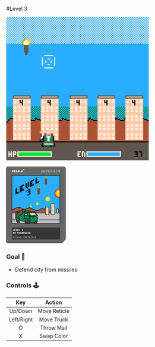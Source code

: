 #Level 3
<br>

![gameplay](https://github.com/sugarvoid/level-3/blob/master/gameplay.gif)
<br>

![cart](https://github.com/sugarvoid/level-3/blob/master/level_3.p8.png)

### Goal :dart:

-   Defend city from missiles 

### Controls :joystick:

|  Key          |   Action   |
| :----:        | :--------: |
| Up/Down       |    Move Reticle    |
| Left/Right    |    Move Truck   |
|   O           | Throw Mail |
|   X           | Swap Color |